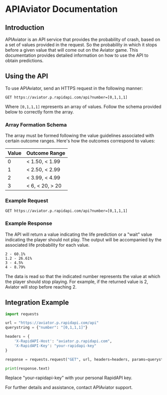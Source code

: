 # APIAviator Documentation

## Introduction

APIAviator is an API service that provides the probability of crash, based on a set of values provided in the request. So the probability in which it stops before a given value that will come out on the Aviator game. This documentation provides detailed information on how to use the API to obtain predictions.

## Using the API

To use APIAviator, send an HTTPS request in the following manner:

```plaintext
GET https://aviator.p.rapidapi.com/api?number=[0,1,1,1]
```

Where `[0,1,1,1]` represents an array of values. Follow the schema provided below to correctly form the array.

### Array Formation Schema

The array must be formed following the value guidelines associated with certain outcome ranges. Here's how the outcomes correspond to values:

| Value | Outcome Range      |
|-------|--------------------|
| 0     | < 1.50, < 1.99     |
| 1     | < 2.50, < 2.99     |
| 2     | < 3.99, < 4.99     |
| 3     | < 6, < 20, > 20    |


### Example Request

```plaintext
GET https://aviator.p.rapidapi.com/api?number=[0,1,1,1]
```

### Example Response

The API will return a value indicating the life prediction or a "wait" value indicating the player should not play. The output will be accompanied by the associated life probability for each value.

```plaintext
2 - 60.1%
1.2 - 26.61%
3 - 4.5%
4 - 8.79%
```

The data is read so that the indicated number represents the value at which the player should stop playing. For example, if the returned value is 2, Aviator will stop before reaching 2.

## Integration Example

```python
import requests

url = "https://aviator.p.rapidapi.com/api"
querystring = {"number": "[0,1,1,1]"}

headers = {
    'X-RapidAPI-Host': "aviator.p.rapidapi.com",
    'X-RapidAPI-Key': "your-rapidapi-key"
}

response = requests.request("GET", url, headers=headers, params=querystring)

print(response.text)
```

Replace "your-rapidapi-key" with your personal RapidAPI key.

For further details and assistance, contact APIAviator support.
